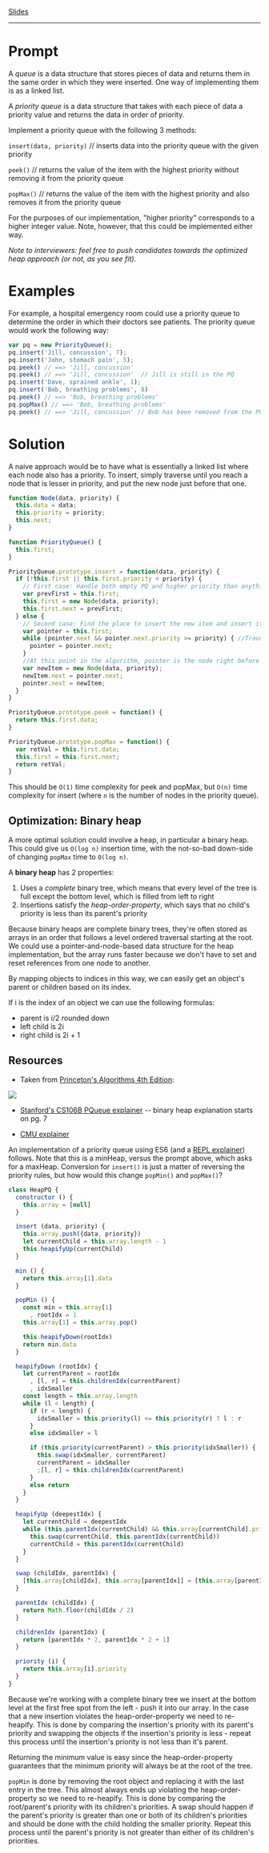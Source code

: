 [Slides](http://slides.com/gtelljohann/reacto-priority-queue/#/)

---

# Prompt

A *queue* is a data structure that stores pieces of data and returns them in the same order in which they were inserted.  One way of implementing them is as a linked list.

A *priority queue* is a data structure that takes with each piece of data a priority value and returns the data in order of priority.

Implement a priority queue with the following 3 methods:

`insert(data, priority)` // inserts data into the priority queue with the given priority

`peek()` // returns the value of the item with the highest priority without removing it from the priority queue

`popMax()` // returns the value of the item with the highest priority and also removes it from the priority queue

For the purposes of our implementation, "higher priority" corresponds to a higher integer value. Note, however, that this could be implemented either way.

*Note to interviewers: feel free to push candidates towards the optimized heap approach (or not, as you see fit).*

# Examples

For example, a hospital emergency room could use a priority queue to determine the order in which their doctors see patients.  The priority queue would work the following way:

```javascript
var pq = new PriorityQueue();
pq.insert('Jill, concussion', 7);
pq.insert('John, stomach pain', 5);
pq.peek() // ==> 'Jill, concussion'
pq.peek() // ==> 'Jill, concussion'  // Jill is still in the PQ
pq.insert('Dave, sprained ankle', 1);
pq.insert('Bob, breathing problems', 8)
pq.peek() // ==> 'Bob, breathing problems'
pq.popMax() // ==> 'Bob, breathing problems'
pq.peek() // ==> 'Jill, concussion' // Bob has been removed from the PQ
```

# Solution

A naive approach would be to have what is essentially a linked list where each node also has a priority. To insert, simply traverse until you reach a node that is lesser in priority, and put the new node just before that one.

```javascript
function Node(data, priority) {
  this.data = data;
  this.priority = priority;
  this.next;
}

function PriorityQueue() {
  this.first;
}

PriorityQueue.prototype.insert = function(data, priority) {
  if (!this.first || this.first.priority < priority) {
    // First case: Handle both empty PQ and higher priority than anything in the queue. The new Node becomes the new first.
    var prevFirst = this.first;
    this.first = new Node(data, priority);
    this.first.next = prevFirst;
  } else {
    // Second case: Find the place to insert the new item and insert it.
    var pointer = this.first;
    while (pointer.next && pointer.next.priority >= priority) { //Traverse the queue until it finds a node with priority < search priority.
      pointer = pointer.next;
    }
    //At this point in the algorithm, pointer is the node right before the position where you're meant to insert a new item. Accomplish this by pointing the next of your new Node to pointer's next, and then pointing pointer's next to the new Node.
    var newItem = new Node(data, priority);
    newItem.next = pointer.next;
    pointer.next = newItem;
  }
}

PriorityQueue.prototype.peek = function() {
  return this.first.data;
}

PriorityQueue.prototype.popMax = function() {
  var retVal = this.first.data;
  this.first = this.first.next;
  return retVal;
}
```

This should be `O(1)` time complexity for peek and popMax, but `O(n)` time complexity for insert (where `n` is the number of nodes in the priority queue).

## Optimization: Binary heap

A more optimal solution could involve a heap, in particular a binary heap. This could give us `O(log n)` insertion time, with the not-so-bad down-side of changing `popMax` time to `O(log n)`.

A **binary heap** has 2 properties:

1. Uses a *complete* binary tree, which means that every level of the tree is full except the bottom level, which is filled from left to right
2. Insertions satisfy the *heap-order-property*, which says that no child's priority is less than its parent's priority

Because binary heaps are complete binary trees, they're often stored as arrays in an order that follows a level ordered traversal starting at the root. We could use a pointer-and-node-based data structure for the heap implementation, but the array runs faster because we don't have to set and reset references from one node to another.

By mapping objects to indices in this way, we can easily get an object's parent or children based on its index.

If i is the index of an object we can use the following formulas:
- parent is i/2 rounded down
- left child is 2i
- right child is 2i + 1

## Resources

- Taken from [Princeton's Algorithms 4th Edition](http://algs4.cs.princeton.edu/24pq/):

![](http://algs4.cs.princeton.edu/24pq/images/heap-representations.png)

- [Stanford's CS106B PQueue explainer](http://web.stanford.edu/class/archive/cs/cs106b/cs106b.1174/handouts/190%20Assignment%205.pdf) -- binary heap explanation starts on pg. 7

- [CMU explainer](https://www.cs.cmu.edu/~adamchik/15-121/lectures/Binary%20Heaps/heaps.html)

An implementation of a priority queue using ES6 (and a [REPL explainer](https://repl.it/JrH7/3)) follows. Note that this is a minHeap, versus the prompt above, which asks for a maxHeap. Conversion for `insert()` is just a matter of reversing the priority rules, but how would this change `popMin()` and `popMax()`?

```javascript
class HeapPQ {
  constructor () {
    this.array = [null]
  }

  insert (data, priority) {
    this.array.push({data, priority})
    let currentChild = this.array.length - 1
    this.heapifyUp(currentChild)
  }

  min () {
    return this.array[1].data
  }

  popMin () {
    const min = this.array[1]
      , rootIdx = 1
    this.array[1] = this.array.pop()

    this.heapifyDown(rootIdx)
    return min.data
  }

  heapifyDown (rootIdx) {
    let currentParent = rootIdx
      , [l, r] = this.childrenIdx(currentParent)
      , idxSmaller
    const length = this.array.length
    while (l < length) {
      if (r < length) {
        idxSmaller = this.priority(l) <= this.priority(r) ? l : r
      }
      else idxSmaller = l

      if (this.priority(currentParent) > this.priority(idxSmaller)) {
        this.swap(idxSmaller, currentParent)
        currentParent = idxSmaller
        ;[l, r] = this.childrenIdx(currentParent)
      }
      else return
    }
  }

  heapifyUp (deepestIdx) {
    let currentChild = deepestIdx
    while (this.parentIdx(currentChild) && this.array[currentChild].priority < this.array[this.parentIdx(currentChild)].priority) {
      this.swap(currentChild, this.parentIdx(currentChild))
      currentChild = this.parentIdx(currentChild)
    }
  }

  swap (childIdx, parentIdx) {
    [this.array[childIdx], this.array[parentIdx]] = [this.array[parentIdx], this.array[childIdx]]
  }

  parentIdx (childIdx) {
    return Math.floor(childIdx / 2)
  }

  childrenIdx (parentIdx) {
    return [parentIdx * 2, parentIdx * 2 + 1]
  }

  priority (i) {
    return this.array[i].priority
  }
}
```

Because we're working with a complete binary tree we insert at the bottom level at the first free spot from the left - push it into our array. In the case that a new insertion violates the heap-order-property we need to re-heapify. This is done by comparing the insertion's priority with its parent's priority and swapping the objects if the insertion's priority is less - repeat this process until the insertion's priority is not less than it's parent.

Returning the minimum value is easy since the heap-order-property guarantees that the minimum priority will always be at the root of the tree.

`popMin` is done by removing the root object and replacing it with the last entry in the tree. This almost always ends up violating the heap-order-property so we need to re-heapify. This is done by comparing the root/parent's priority with its children's priorities. A swap should happen if the parent's priority is greater than one or both of its children's priorities and should be done with the child holding the smaller priority. Repeat this process until the parent's priority is not greater than either of its children's priorities.
